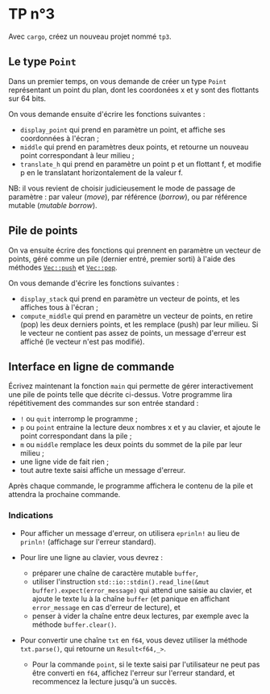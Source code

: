 # TP n°3

Avec `cargo`, créez un nouveau projet nommé `tp3`.

## Le type `Point`

Dans un premier temps, on vous demande de créer un type `Point` représentant un point du plan,
dont les coordonées x et y sont des flottants sur 64 bits.

On vous demande ensuite d'écrire les fonctions suivantes :

* `display_point` qui prend en paramètre un point, et affiche ses coordonnées à l'écran ;
* `middle` qui prend en paramètres deux points, et retourne un nouveau point correspondant à leur milieu ;
* `translate_h` qui prend en paramètre un point p et un flottant f, et modifie p en le translatant horizontalement de la valeur f.

NB: il vous revient de choisir judicieusement le mode de passage de paramètre : par valeur (*move*), par référence (*borrow*), ou par référence mutable (*mutable borrow*).

## Pile de points

On va ensuite écrire des fonctions qui prennent en paramètre un vecteur de points,
géré comme un pile (dernier entré, premier sorti) à l'aide des méthodes [`Vec::push`] et [`Vec::pop`].

On vous demande d'écrire les fonctions suivantes :

* `display_stack` qui prend en paramètre un vecteur de points, et les affiches tous à l'écran ;
* `compute_middle` qui prend en paramètre un vecteur de points, en retire (pop) les deux derniers points, et les remplace (push) par leur milieu. Si le vecteur ne contient pas assez de points, un message d'erreur est affiché (le vecteur n'est pas modifié).

## Interface en ligne de commande

Écrivez maintenant la fonction `main` qui permette de gérer interactivement une pile de points telle que décrite ci-dessus.
Votre programme lira répétitivement des commandes sur son entrée standard :

* `!` ou `quit` interromp le programme ;
* `p` ou `point` entraine la lecture deux nombres x et y au clavier, et ajoute le point correspondant dans la pile ;
* `m` ou `middle` remplace les deux points du sommet de la pile par leur milieu ;
* une ligne vide de fait rien ;
* tout autre texte saisi affiche un message d'erreur.

Après chaque commande,
le programme affichera le contenu de la pile et attendra la prochaine commande.

### Indications

* Pour afficher un message d'erreur, on utilisera `eprinln!` au lieu de `prinln!`
  (affichage sur l'erreur standard).
  
* Pour lire une ligne au clavier, vous devrez :

    + préparer une chaîne de caractère mutable `buffer`,
    + utiliser l'instruction `std::io::stdin().read_line(&mut buffer).expect(error_message)`
      qui attend une saisie au clavier, et ajoute le texte lu à la chaîne `buffer`
      (et panique en affichant `error_message` en cas d'erreur de lecture), et
    + penser à vider la chaîne entre deux lectures, par exemple avec la méthode `buffer.clear()`.

* Pour convertir une chaîne `txt` en `f64`, vous devez utiliser la méthode `txt.parse()`,
  qui retourne un `Result<f64,_>`.
  
    + Pour la commande `point`, si le texte saisi par l'utilisateur ne peut pas être converti en `f64`,
      affichez l'erreur sur l'erreur standard, et recommencez la lecture jusqu'à un succès.

[`Vec::push`]: https://doc.rust-lang.org/std/vec/struct.Vec.html#method.push
[`Vec::pop`]: https://doc.rust-lang.org/std/vec/struct.Vec.html#method.pop
[`String::clear`]: https://doc.rust-lang.org/std/vec/struct.Vec.html?search=String%3A%3Aclear


